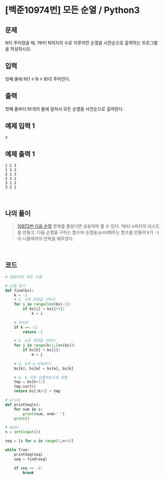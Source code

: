# [백준10974번] 모든 순열 / Python3

## 문제

N이 주어졌을 때, 1부터 N까지의 수로 이루어진 순열을 사전순으로 출력하는 프로그램을 작성하시오.

## 입력

첫째 줄에 N(1 ≤ N ≤ 8)이 주어진다. 

## 출력

첫째 줄부터 N!개의 줄에 걸쳐서 모든 순열을 사전순으로 출력한다.

## 예제 입력 1

```
3
```

## 예제 출력 1

```
1 2 3
1 3 2
2 1 3
2 3 1
3 1 2
3 2 1
```

<br>

## 나의 풀이

> [10972번 다음 순열](https://hooongs.tistory.com/201) 문제를 풀었다면 응용하여 풀 수 있다. 1부터 n까지의 리스트를 만들고, 다음 순열을 구하는 함수와 순열을 print해주는 함수를 만들어 k가 `-1`이 나올때까지 반복을 해주었다.

<br>

## 코드

```python
# 10974번 모든 수열

# 순열 찾기
def find(bs):
    k = -1
    # 1. k의 최댓값 구하기
    for i in range(len(bs)-1):
        if bs[i] < bs[i+1]:
            k = i
    
    # 마지막
    if k == -1:
        return -1

    # 2. m의 최댓값 구하기
    for j in range(k+1,len(bs)):
        if bs[k] < bs[j]:
            m = j
    
    # 3. k와 m 바꿔치기
    bs[k], bs[m] = bs[m], bs[k]

    # 4. k 이후 오름차순으로 정렬
    tmp = bs[k+1:]
    tmp.sort()
    return bs[:k+1] + tmp

# print
def printSeq(s):
    for num in s:
        print(num, end=' ')
    print()

# main
n = int(input())

seq = [x for x in range(1,n+1)]

while True:
    printSeq(seq)
    seq = find(seq)

    if seq == -1:
        break

```

